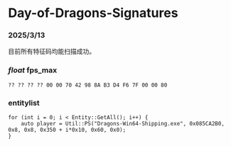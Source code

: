 # Day-of-Dragons-Signatures

### 2025/3/13

目前所有特征码均能扫描成功。

### *float* fps_max
`?? ?? ?? ?? 00 00 70 42 98 8A B3 D4 F6 7F 00 00 80`

### entitylist

```
for (int i = 0; i < Entity::GetAll(); i++) {
    auto player = Util::PS("Dragons-Win64-Shipping.exe", 0x085CA2B0, 0x8, 0x8, 0x350 + i*0x10, 0x60, 0x0);
}
```
